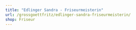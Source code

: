 ```yaml
---
title: "Edlinger Sandra - Friseurmeisterin"
url: /grossgoettfritz/edlinger-sandra-friseurmeisterin/
shop: Friseur
---
```


